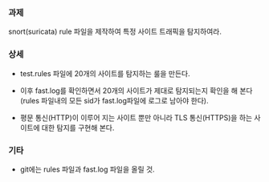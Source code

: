 ### 과제
snort(suricata) rule 파일을 제작하여 특정 사이트 트래픽을 탐지하여라.

### 상세
* test.rules 파일에 20개의 사이트를 탐지하는 룰을 만든다.  

* 이후 fast.log를 확인하면서 20개의 사이트가 제대로 탐지되는지 확인을 해 본다(rules 파일내의 모든 sid가 fast.log파일에 로그로 남아야 한다).

* 평문 통신(HTTP)이 이루어 지는 사이트 뿐만 아니라 TLS 통신(HTTPS)을 하는 사이트에 대한 탐지를 구현해 본다.

### 기타
* git에는 rules 파일과 fast.log 파일을 올릴 것.
